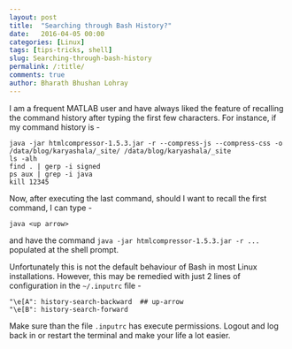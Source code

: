 ```yaml
---
layout: post
title:  "Searching through Bash History?"
date:   2016-04-05 00:00
categories: [Linux]
tags: [tips-tricks, shell]
slug: Searching-through-bash-history
permalink: /:title/
comments: true
author: Bharath Bhushan Lohray
---
```

I am a frequent MATLAB user and have always liked the feature of recalling the command history after typing the first few characters. For instance, if my command history is -

```
java -jar htmlcompressor-1.5.3.jar -r --compress-js --compress-css -o /data/blog/karyashala/_site/ /data/blog/karyashala/_site
ls -alh
find . | gerp -i signed
ps aux | grep -i java
kill 12345
```

Now, after executing the last command, should I want to recall the first command, I can type -

```
java <up arrow>
```

and have the command `java -jar htmlcompressor-1.5.3.jar -r ...` populated at the shell prompt.

Unfortunately this is not the default behaviour of Bash in most Linux installations. However, this may be remedied with just 2 lines of configuration in the `~/.inputrc` file -

```
"\e[A": history-search-backward  ## up-arrow
"\e[B": history-search-forward
```

Make sure than the file `.inputrc` has execute permissions. Logout and log back in or restart the terminal and make your life a lot easier.
